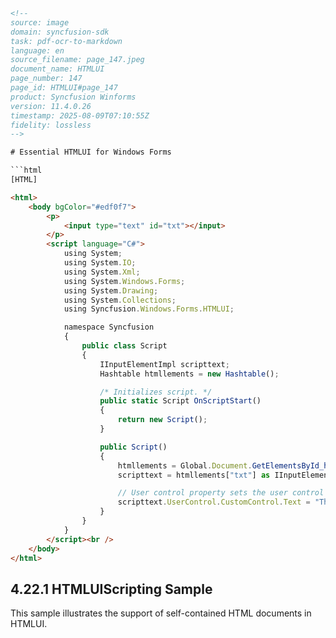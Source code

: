 ```html
<!--
source: image
domain: syncfusion-sdk
task: pdf-ocr-to-markdown
language: en
source_filename: page_147.jpeg
document_name: HTMLUI
page_number: 147
page_id: HTMLUI#page_147
product: Syncfusion Winforms
version: 11.4.0.26
timestamp: 2025-08-09T07:10:55Z
fidelity: lossless
-->

# Essential HTMLUI for Windows Forms

```html
[HTML]

<html>
    <body bgColor="#edf0f7">
        <p>
            <input type="text" id="txt"></input>
        </p>
        <script language="C#">
            using System;
            using System.IO;
            using System.Xml;
            using System.Windows.Forms;
            using System.Drawing;
            using System.Collections;
            using Syncfusion.Windows.Forms.HTMLUI;

            namespace Syncfusion
            {
                public class Script
                {
                    IInputElementImpl scripttext;
                    Hashtable htmllements = new Hashtable();

                    /* Initializes script. */
                    public static Script OnScriptStart()
                    {
                        return new Script();
                    }

                    public Script()
                    {
                        htmllements = Global.Document.GetElementsById_hash();
                        scripttext = htmllements["txt"] as IInputElementImpl;

                        // User control property sets the user control instance for the particular input element declared by the user
                        scripttext.UserControl.CustomControl.Text = "This is a sample for scripting";
                    }
                }
            }
        </script><br />
    </body>
</html>
```

## 4.22.1 HTMLUIScripting Sample

This sample illustrates the support of self-contained HTML documents in HTMLUI.

<!-- tags: [HTMLUI, scripting, sample, self-contained HTML, Windows Forms] keywords: [HTMLUI, scripting, self-contained HTML, Windows Forms, C#, document, input element, user control, custom control, text property] -->
```